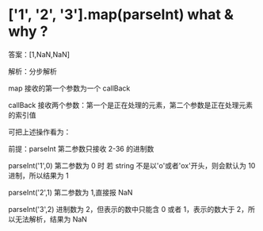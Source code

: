 # ['1', '2', '3'].map(parseInt) what & why ?

答案：[1,NaN,NaN]

解析：分步解析

map 接收的第一个参数为一个 callBack

callBack 接收两个参数：第一个是正在处理的元素，第二个参数是正在处理元素的索引值

可把上述操作看为：

前提：parseInt 第二参数只接收 2-36 的进制数

parseInt('1',0) 第二参数为 0 时 若 string 不是以'o'或者'ox'开头，则会默认为 10 进制，所以结果为 1

parseInt('2',1) 第二参数为 1,直接报 NaN

parseInt('3',2) 进制数为 2，但表示的数中只能含 0 或者 1，表示的数大于 2，所以无法解析，结果为 NaN

